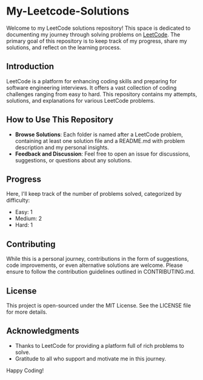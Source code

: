 # My-Leetcode-Solutions

Welcome to my LeetCode solutions repository! This space is dedicated to documenting my journey through solving problems on [LeetCode](https://leetcode.com/). The primary goal of this repository is to keep track of my progress, share my solutions, and reflect on the learning process.

## Introduction

LeetCode is a platform for enhancing coding skills and preparing for software engineering interviews. It offers a vast collection of coding challenges ranging from easy to hard. This repository contains my attempts, solutions, and explanations for various LeetCode problems.

## How to Use This Repository

- **Browse Solutions**: Each folder is named after a LeetCode problem, containing at least one solution file and a README.md with problem description and my personal insights.
- **Feedback and Discussion**: Feel free to open an issue for discussions, suggestions, or questions about any solutions.

## Progress

Here, I'll keep track of the number of problems solved, categorized by difficulty:

- Easy: 1
- Medium: 2
- Hard: 1

## Contributing

While this is a personal journey, contributions in the form of suggestions, code improvements, or even alternative solutions are welcome. Please ensure to follow the contribution guidelines outlined in CONTRIBUTING.md.

## License

This project is open-sourced under the MIT License. See the LICENSE file for more details.

## Acknowledgments

- Thanks to LeetCode for providing a platform full of rich problems to solve.
- Gratitude to all who support and motivate me in this journey.

Happy Coding!